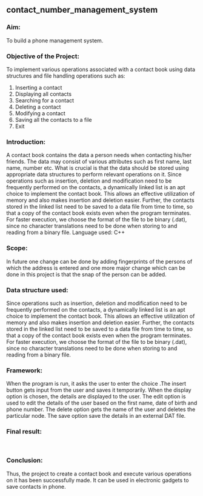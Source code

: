 ## contact_number_management_system

### Aim:
 To build a phone management system.

### Objective of the Project:
To implement various operations associated with a contact book using data structures and file
handling operations such as:
1. Inserting a contact
2. Displaying all contacts
3. Searching for a contact
4. Deleting a contact
5. Modifying a contact
6. Saving all the contacts to a file
7. Exit

### Introduction:
 A contact book contains the data a person needs when contacting his/her friends. The
data may consist of various attributes such as first name, last name, number etc. What
is crucial is that the data should be stored using appropriate data structures to perform
relevant operations on it. Since operations such as insertion, deletion and modification
need to be frequently performed on the contacts, a dynamically linked list is an apt
choice to implement the contact book. This allows an effective utilization of memory
and also makes insertion and deletion easier. Further, the contacts stored in the linked
list need to be saved to a data file from time to time, so that a copy of the contact book
exists even when the program terminates. For faster execution, we choose the format
of the file to be binary (.dat), since no character translations need to be done when
storing to and reading from a binary file.
Language used: C++

### Scope:
 In future one change can be done by adding fingerprints of the persons of which the
 address is entered and one more major change which can be done in this project is that
 the snap of the person can be added.
 
### Data structure used:
 Since operations such as insertion, deletion and modification need to be frequently
performed on the contacts, a dynamically linked list is an apt choice to implement the
contact book. This allows an effective utilization of memory and also makes insertion
and deletion easier. Further, the contacts stored in the linked list need to be saved to a
data file from time to time, so that a copy of the contact book exists even when the
program terminates. For faster execution, we choose the format of the file to be binary
(.dat), since no character translations need to be done when storing to and reading
from a binary file.

### Framework:
 When the program is run, it asks the user to enter the choice .The insert button gets
 input from the user and saves it temporarily. When the display option is chosen, the
 details are displayed to the user. The edit option is used to edit the details of the user
 based on the first name, date of birth and phone number. The delete option gets the
 name of the user and deletes the particular node. The save option save the details in an
 external DAT file. 
 
### Final result:
 <img srv="\Result11.png">
 <img srv="\Result12.png">
 <img srv="\Result13.png">
 
### Conclusion:
Thus, the project to create a contact book and execute various operations on it has been
successfully made. It can be used in electronic gadgets to save contacts in phone.
